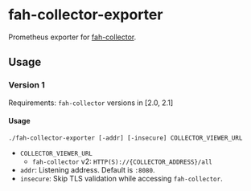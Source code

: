 # fah-collector-exporter

Prometheus exporter for [fah-collector](https://github.com/ebiiim/fah-collector).

## Usage

### Version 1

Requirements: `fah-collector` versions in [2.0, 2.1]

#### Usage

`./fah-collector-exporter [-addr] [-insecure] COLLECTOR_VIEWER_URL`

- `COLLECTOR_VIEWER_URL`
  - `fah-collector` v2: `HTTP(S)://{COLLECTOR_ADDRESS}/all`
- `addr`: Listening address. Default is `:8080`.
- `insecure`: Skip TLS validation while accessing `fah-collector`.
